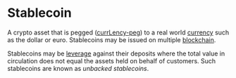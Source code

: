 # Stablecoin
A crypto asset that is pegged ([currLency-peg](currLency-peg.md)) to a real world [currency](currency.md) such as the dollar or euro. Stablecoins may be issued on multiple [blockchain](blockchain.md).

Stablecoins may be [leverage](leverage.md) against their deposits where the total value in circulation does not equal the assets held on behalf of customers. Such stablecoins are known as *unbacked stablecoins*.